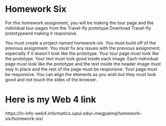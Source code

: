 # Homework Six 
For this homework assignment, you will be making the tour page and the individual tour pages from the Travel-fly prototype Download Travel-fly prototypeand making it responsive.

You must create a project named homework-six.
You must build off of the previous assignment. 
You must fix any issues with the previous assignment, especially if it doesn't look like the prototype. 
Your tour page must look like the prototype. Your text must look good inside each image. 
Each individual page must look like the prototype and the text inside the header image must stay in place and the rest of the page must be responsive. 
Your page must be responsive. 
You can align the elements as you wish but they must look good and not touch the sides of the browser.
 
<h1>Here is my Web 4 link</h1>
<p>https://in-info-web4.informatics.iupui.edu/~megpalmq/homework-six/homework-six/</p>